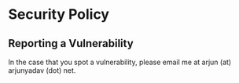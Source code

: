 # Security Policy

## Reporting a Vulnerability

In the case that you spot a vulnerability, please email me at arjun (at) arjunyadav (dot) net.

